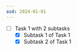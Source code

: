 ```yaml
---
asd: 2024-01-01
---
```


- [ ] Task 1 with 2 subtasks
	- [x] Subtask 1 of Task 1
	- [x] Subtask 2 of Task 1